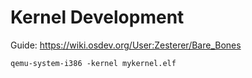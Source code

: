 # Kernel Development

Guide: https://wiki.osdev.org/User:Zesterer/Bare_Bones


```
qemu-system-i386 -kernel mykernel.elf
```
